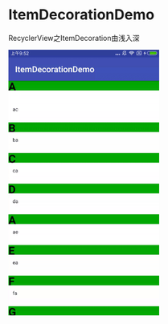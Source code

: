 # ItemDecorationDemo
RecyclerView之ItemDecoration由浅入深


![功能效果](https://github.com/jingerlovexiaojie/ItemDecorationDemo/blob/master/app/src/main/res/drawable/decoration.gif)
